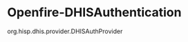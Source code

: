 # Openfire-DHISAuthentication 

<provider> 
 <auth> 
   <className>org.hisp.dhis.provider.DHISAuthProvider</className> 
 </auth>  
 </provider> 
